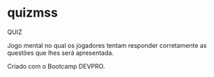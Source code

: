 # quizmss
QUIZ

Jogo mental no qual os jogadores tentam responder corretamente as questões que lhes será apresentada.

Criado com o Bootcamp DEVPRO.

